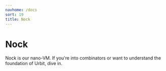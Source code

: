 ```yaml
---
navhome: /docs
sort: 19
title: Nock
---
```


# Nock

Nock is our nano-VM.  If you're into combinators or want to understand the foundation of Urbit, dive in.

<list/>

